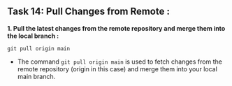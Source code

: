 ## Task 14: Pull Changes from Remote :
**1. Pull the latest changes from the remote repository and merge them into the local branch :**

```
git pull origin main
```
+ The command ```git pull origin main``` is used to fetch changes from the remote repository (origin in this case) and merge them into your local main branch.

